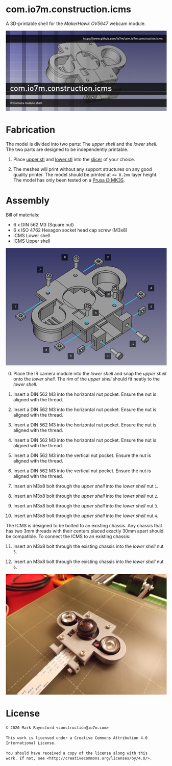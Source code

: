 com.io7m.construction.icms
==

A 3D-printable shell for the _MakerHawk OV5647_ webcam module.

![icms.jpg](icms.jpg)

Fabrication
===

The model is divided into two parts: The _upper shell_ and the
_lower shell_. The two parts are designed to be independently
printable.

1. Place [upper.stl](upper.stl) and [lower.stl](lower.stl) into the
   [slicer](https://github.com/Slic3r/Slic3r) of your choice.

2. The meshes will print without any support structures on any
   good quality printer. The model should be printed at `<= 0.2mm`
   layer height. The model has only been tested on a [Prusa i3 MK3S](https://www.prusa3d.com/original-prusa-i3-mk3/).

Assembly
===

Bill of materials:

  * 6 x DIN 562 M3 (Square nut)
  * 6 x ISO 4762 Hexagon socket head cap screw (M3x8)
  * ICMS Lower shell
  * ICMS Upper shell

![assembly.png](assembly.png)

0. Place the IR camera module into the _lower shell_ and snap
   the _upper shell_ onto the _lower shell_. The rim of the
   _upper shell_ should fit neatly to the _lower shell_.

1. Insert a DIN 562 M3 into the horizontal nut pocket. Ensure
   the nut is aligned with the thread.

2. Insert a DIN 562 M3 into the horizontal nut pocket. Ensure
   the nut is aligned with the thread.

3. Insert a DIN 562 M3 into the horizontal nut pocket. Ensure
   the nut is aligned with the thread.

4. Insert a DIN 562 M3 into the horizontal nut pocket. Ensure
   the nut is aligned with the thread.

5. Insert a DIN 562 M3 into the vertical nut pocket. Ensure
   the nut is aligned with the thread.

6. Insert a DIN 562 M3 into the vertical nut pocket. Ensure
   the nut is aligned with the thread.

7. Insert an M3x8 bolt through the _upper shell_ into the
   _lower shell_ nut `1`.

8. Insert an M3x8 bolt through the _upper shell_ into the
   _lower shell_ nut `2`.

9. Insert an M3x8 bolt through the _upper shell_ into the
   _lower shell_ nut `3`.

10. Insert an M3x8 bolt through the _upper shell_ into the
   _lower shell_ nut `4`.

The ICMS is designed to be bolted to an existing chassis. Any chassis
that has two 3mm threads with their centers placed exactly 30mm apart
should be compatible. To connect the ICMS to an existing chassis:

11. Insert an M3x8 bolt through the existing chassis into
    the _lower shell_ nut `5`.

12. Insert an M3x8 bolt through the existing chassis into
    the _lower shell_ nut `6`.

![camera.jpg](camera.jpg)

License
===

```
© 2020 Mark Raynsford <construction@io7m.com>

This work is licensed under a Creative Commons Attribution 4.0
International License.

You should have received a copy of the license along with this
work. If not, see <http://creativecommons.org/licenses/by/4.0/>.
```
